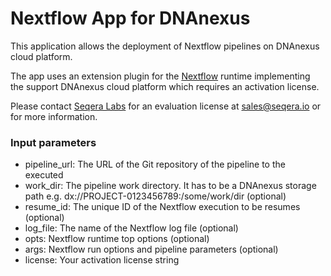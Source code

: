 # Nextflow App for DNAnexus 

This application allows the deployment of Nextflow 
pipelines on DNAnexus cloud platform. 

The app uses an extension plugin for the [Nextflow](https://www.nextflow.io/) 
runtime implementing the support DNAnexus cloud platform which requires 
an activation license.  

Please contact [Seqera Labs](https://www.seqera.io/) for an evaluation license 
at [sales@seqera.io](maiilto:sales@seqera.io) or for more information.


### Input parameters

* pipeline_url: The URL of the Git repository of the pipeline to the executed
* work_dir: The pipeline work directory. It has to be a DNAnexus storage path e.g. dx://PROJECT-0123456789:/some/work/dir (optional)
* resume_id: The unique ID of the Nextflow execution to be resumes (optional)
* log_file: The name of the Nextflow log file (optional)
* opts: Nextflow runtime top options (optional)
* args: Nextflow run options and pipeline parameters (optional)
* license: Your activation license string
  
